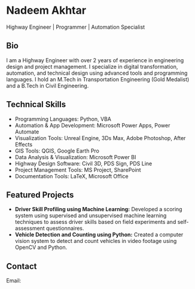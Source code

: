 <html>
<head>
</head>
<body>

<h1>Nadeem Akhtar</h1>
<p>Highway Engineer | Programmer | Automation Specialist</p>

<h2>Bio</h2>
<p>I am a Highway Engineer with over 2 years of experience in engineering design and project management. I specialize in digital transformation, automation, and technical design using advanced tools and programming languages. I hold an M.Tech in Transportation Engineering (Gold Medalist) and a B.Tech in Civil Engineering.</p>

<h2>Technical Skills</h2>
<ul>
    <li>Programming Languages: Python, VBA</li>
    <li>Automation & App Development: Microsoft Power Apps, Power Automate</li>
    <li>Visualization Tools: Unreal Engine, 3Ds Max, Adobe Photoshop, After Effects</li>
    <li>GIS Tools: QGIS, Google Earth Pro</li>
    <li>Data Analysis & Visualization: Microsoft Power BI</li>
    <li>Highway Design Software: Civil 3D, PDS Sign, PDS Line</li>
    <li>Project Management Tools: MS Project, SharePoint</li>
    <li>Documentation Tools: LaTeX, Microsoft Office</li>
</ul>

<h2>Featured Projects</h2>
<ul>
    <li><strong>Driver Skill Profiling using Machine Learning:</strong> Developed a scoring system using supervised and unsupervised machine learning techniques to assess driver skills based on field experiments and self-assessment questionnaires.</li>
    <li><strong>Vehicle Detection and Counting using Python:</strong> Created a computer vision system to detect and count vehicles in video footage using OpenCV and Python.</li>
</ul>

<h2>Contact</h2>
<p>Email: <a href="mailto:nade212ts023@gmail.comnadeem.akhtar212ts023@gmail.com</a></p>
<p>Phone: +91-958 2330 782</p>
<p>LinkedIn: <a href="https://www.linkedin.com/in/nadeem-akhtar9/linkedin.com/in/nadeem-akhtar-a35377179</a></p>

</body>
</html>
